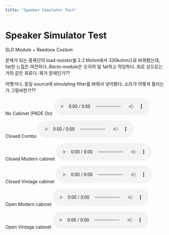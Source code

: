 ```yaml
---
title: "Speaker Simulator Test"
---
```

# Speaker Simulator Test

SLO Module + Reedoox Custom

문제가 되는 증폭단의 load resistor를 2.2 Mohm에서 330kohm으로 바꿔봤는데, fat한 느낌은 여전하다..Recto module은 오히려 덜 fat하고 적당하다..회로 상으로는 거의 같은 회로다..뭐가 문제인가??

어쨋거나..동일 source에 simulating filter를 바꿔서 넣어봤다..소리가 어떻게 들리는가 그럴싸한가??

No Cabinet (PADE On)
![audio](d814b5ef20a4926c5e2956bf1e2d27b3.mp3)

Closed Combo
![audio](9a329f754c0c46db68a6f7afbe427bbf.mp3)

Closed Modern cabinet
![audio](6b10130d9c3f53347a3ae20f4ba28b0c.mp3)


Closed Vintage cabinet
![audio](d383177e224f9800836b142a40d0e018.mp3)

Open Modern cabinet
![audio](5eefb78584dc715ba7f2bb544116c715.mp3)

Open Vintage cabinet
![audio](58f3314fac1b1df1b1f161e248571778.mp3)



